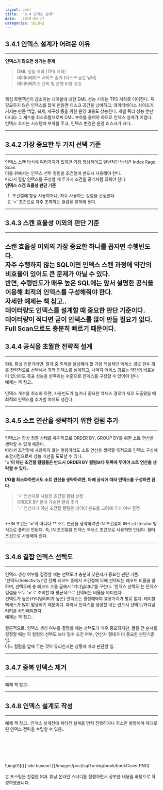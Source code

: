 ```yaml
---
layout: post
title:  "3.4 인덱스 설계"
date:   2019-09-17
categories: SQL튜닝
---  
```

## 3.4.1 인덱스 설계가 어려운 이유
---  
**인덱스가 많으면 생기는 문제**  

> DML 성능 저하 (TPS 저하)  
> 데이터베이스 사이즈 증가 (디스크 공간 낭비)  
> 데이터베이스 관리 및 운영 비용 상승  

<br>
핵심 트랜잭션이 참조하는 테이블에 대한 DML 성능 저하는 TPS 저하로 이어진다.  
꼭 필요하지 않은 인덱스를 많이 만들면 디스크 공간을 낭비하고,  
데이터베이스 사이즈가 커지는 만큼 백업, 복제, 재구성 등을 위한 운영 비용도 상승한다.  
개별 쿼리 성능 뿐만 아니라 그 개수를 최소화함으로써 DML 부하를 줄여야 하므로 인덱스 설계가 어렵다.  
<br>  
인덱스 추가는 시스템에 부하를 주고, 인덱스 변경은 운영 리스크가 크다..  

---  
## 3.4.2 가장 중요한 두 가지 선택 기준
--- 
인덱스 스캔 방식에 여러가지가 있지만 가장 정상적이고 일반적인 방식은 Index Rage Scan.  
이를 위해서는 인덱스 선두 컬럼을 조건절에 반드시 사용해야 한다.  
따라서 결합 인덱스를 구성할 때 두가지 조건을 공식처럼 외워야 한다.  
**인덱스 스캔 효율성 판단 기준**  
1. 조건절에 항상 사용하거나, 자주 사용하는 컬럼을 선정한다.  
2. '=' 조건으로 자주 조회하는 컬럼을 앞쪽에 둔다.  
  
---  
## 3.4.3 스캔 효율성 이외의 판단 기준
---  
스캔 효율성 이외의 가장 중요한 하나를 꼽자면 수행빈도다.  
자주 수행하지 않는 SQL이면 인덱스 스캔 과정에 약간의 비효율이 있어도 큰 문제가 아닐 수 있다.  
반면, 수행빈도가 매우 높은 SQL에는 앞서 설명한 공식을 이용해 최적의 인덱스를 구성해줘야 한다.  
자세한 예제는 책 참고..
<br>
데이터량도 인덱스를 설계할 때 중요한 판단 기준이다.  
데이터량이 적다면 굳이 인덱스를 많이 만들 필요가 없다. Full Scan으로도 충분히 빠르기 때문이다.  
---  
## 3.4.4 공식을 초월한 전략적 설계
---  
SQL 튜닝 전문가라면, 열개 중 최적을 달성해야 할 가장 핵심적인 액세스 경로 한두 개를 전략적으로 선택해서 최적 인덱스를 설계하고, 나머지 액세스 경로는 약간의 비효율이 있더라도 목표 성능을 만족하는 수준으로 인덱스를 구성할 수 있어야 한다.  
예제는 책 참고..  
<br>
인덱스 개수를 최소화 하면, 사용빈도가 높거나 중요한 액세스 경로가 새로 도출됐을 때 최적의 인덱스를 추가할 여유도 생긴다.  

---  
## 3.4.5 소트 연산을 생략하기 위한 컬럼 추가
---  
인덱스는 항상 정렬 상태를 유지하므로 ORDER BY, GROUP BY를 위한 소트 연산을 생략할 수 있게 해준다.  
따라서 조건절에 사용하지 않는 컬럼이라도 소트 연산을 생략할 목적으로 인덱스 구성에 포함시킴으로써 성능 개선을 도모할 수 있다.  
**'='이 아닌 조건절 컬럼들은 반드시 ORDER BY 컬럼보다 뒤쪽에 두어야 소트 연산을 생략할 수 있다.**  
<br>
**I/O를 최소화하면서도 소트 연산을 생략하려면, 아래 공식에 따라 인덱스를 구성하면 된다.**
> '=' 연산자로 사용한 조건절 컬럼 선정  
> ORDER BY 절에 기술한 컬럼 추가  
> '=' 연산자가 아닌 조건절 컬럼은 데이터 분포를 고려해 추가 여부 결정
<br>  
**IN 조건은 '='이 아니다.**  
소트 연산을 생략하려면 IN 조건절이 IN-List Iterator 방식으로 풀려선 안된다. 즉, IN 조건절을 인덱스 액세스 조건으로 사용하면 안된다. 필터 조건으로 사용해야 한다.  
  
---  
## 3.4.6 결합 인덱스 선택도
---  
인덱스 생성 여부를 결정할 때는 선택도가 충분히 낮은지가 중요한 판단 기준.  
'선택도(Selectivity)'란 전체 레코드 중에서 조건절에 의해 선택되는 레코드 비율을 말하며, 선택도에 총 레코드 수를 곱해서 '카디널리티'를 구한다. '인덱스 선택도'는 인덱스 컬럼을 모두 '='로 조회할 때 평균적으로 선택되는 비율을 의미힌다.  
선택도가 높은(카디널리티가 높은) 인덱스는 생성해봐야 효용가치가 별로 없다. 테이블 액세스가 많이 발생하기 때문이다. 따라서 인덱스를 생성할 때는 반드시 선택도/카디널리티를 확인해야한다.  
예제는 책 참고..  
<br>
결론적으로, 인덱스 생성 여부를 결정할 때는 선택도가 매우 중요하지만, 컬럼 간 순서를 결정할 때는 각 컬럼의 선택도 보다 필수 조건 여부, 연산자 형태가 더 중요한 판단기준임.  
어느 컬럼을 앞에 두는 것이 유리한지는 상황에 따라 판단할 일.  

---  
## 3.4.7 중복 인덱스 제거
---  
예제 책 참고.. 
  
---  
## 3.4.8 인덱스 설계도 작성
---  
예제 책 참고..
인덱스 설계전에 파티션 설계를 먼저 진행하거나 최소한 병행해야 제대로 된 인덱스 전략을 수립할 수 있음..  
<br>
<br>
<br>
<br>
<br>
<br>
![img01]({{ site.baseurl }}/images/post/sqlTuning/book/bookCover.PNG)<br>
<br>
본 포스팅은 친절한 SQL 튜닝 온라인 스터디를 진행하면서 공부한 내용을 바탕으로 작성하였습니다.<br>
<br>
<br>
<br>